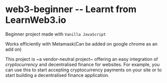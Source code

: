 # web3-beginner -- Learnt from LearnWeb3.io

Beginner project made with `Vanilla JavaScript`

Works efficiently with Metamask(Can be added on google chrome as an add on)

This project is ~a vendor-neutral project~ offering an easy integration of *cryptocurrency* and decentralised finance for websites. For example, you can use this to start accepting cryptocurrency payments on your site or to start building a decentralised finance application.
